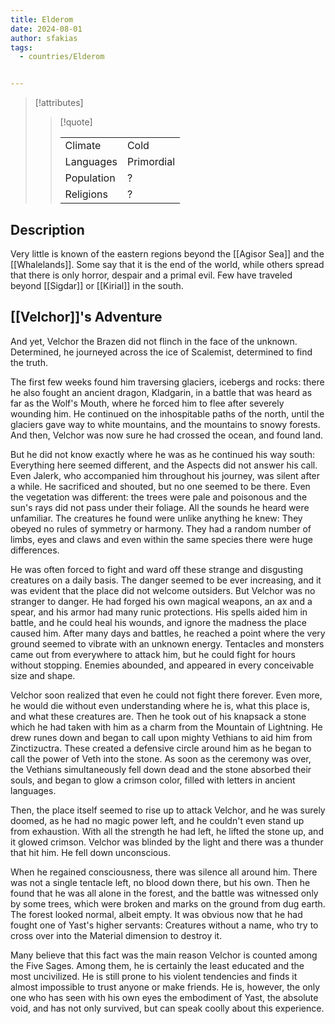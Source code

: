 ```yaml
---
title: Elderom
date: 2024-08-01
author: sfakias
tags:
  - countries/Elderom


---
```

> [!attributes]
> 
> > [!quote]
> >
> > | | |
> > | --- | --- |
> > | Climate | Cold |
> > | Languages | Primordial |
> > | Population | ? |
> > | Religions | ? |

## Description

Very little is known of the eastern regions beyond the [[Agisor Sea]] and the [[Whalelands]]. Some say that it is the end of the world, while others spread that there is only horror, despair and a primal evil. Few have traveled beyond [[Sigdar]] or [[Kirial]] in the south. 

## [[Velchor]]'s Adventure

And yet, Velchor the Brazen did not flinch in the face of the unknown. Determined, he journeyed across the ice of Scalemist, determined to find the truth.

The first few weeks found him traversing glaciers, icebergs and rocks: there he also fought an ancient dragon, Kladgarin, in a battle that was heard as far as the Wolf's Mouth, where he forced him to flee after severely wounding him. He continued on the inhospitable paths of the north, until the glaciers gave way to white mountains, and the mountains to snowy forests. And then, Velchor was now sure he had crossed the ocean, and found land.

But he did not know exactly where he was as he continued his way south: Everything here seemed different, and the Aspects did not answer his call. Even Jalerk, who accompanied him throughout his journey, was silent after a while. He sacrificed and shouted, but no one seemed to be there. Even the vegetation was different: the trees were pale and poisonous and the sun's rays did not pass under their foliage. All the sounds he heard were unfamiliar. The creatures he found were unlike anything he knew: They obeyed no rules of symmetry or harmony. They had a random number of limbs, eyes and claws and even within the same species there were huge differences.

He was often forced to fight and ward off these strange and disgusting creatures on a daily basis. The danger seemed to be ever increasing, and it was evident that the place did not welcome outsiders. But Velchor was no stranger to danger. He had forged his own magical weapons, an ax and a spear, and his armor had many runic protections. His spells aided him in battle, and he could heal his wounds, and ignore the madness the place caused him. After many days and battles, he reached a point where the very ground seemed to vibrate with an unknown energy. Tentacles and monsters came out from everywhere to attack him, but he could fight for hours without stopping. Enemies abounded, and appeared in every conceivable size and shape.

Velchor soon realized that even he could not fight there forever. Even more, he would die without even understanding where he is, what this place is, and what these creatures are. Then he took out of his knapsack a stone which he had taken with him as a charm from the Mountain of Lightning. He drew runes down and began to call upon mighty Vethians to aid him from Zinctizuctra. These created a defensive circle around him as he began to call the power of Veth into the stone. As soon as the ceremony was over, the Vethians simultaneously fell down dead and the stone absorbed their souls, and began to glow a crimson color, filled with letters in ancient languages.

Then, the place itself seemed to rise up to attack Velchor, and he was surely doomed, as he had no magic power left, and he couldn't even stand up from exhaustion. With all the strength he had left, he lifted the stone up, and it glowed crimson. Velchor was blinded by the light and there was a thunder that hit him. He fell down unconscious.

When he regained consciousness, there was silence all around him. There was not a single tentacle left, no blood down there, but his own. Then he found that he was all alone in the forest, and the battle was witnessed only by some trees, which were broken and marks on the ground from dug earth. The forest looked normal, albeit empty. It was obvious now that he had fought one of Yast's higher servants: Creatures without a name, who try to cross over into the Material dimension to destroy it.

Many believe that this fact was the main reason Velchor is counted among the Five Sages. Among them, he is certainly the least educated and the most uncivilized. He is still prone to his violent tendencies and finds it almost impossible to trust anyone or make friends. He is, however, the only one who has seen with his own eyes the embodiment of Yast, the absolute void, and has not only survived, but can speak coolly about this experience.